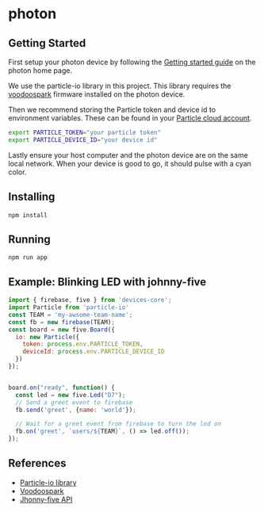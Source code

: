 # photon

## Getting Started
First setup your photon device by following the [Getting started guide](https://docs.particle.io/guide/getting-started/connect/photon/) on the photon home page.

We use the particle-io library in this project. This library requires the [voodoospark](https://github.com/voodootikigod/voodoospark) firmware installed on the photon device.

Then we recommend storing the Particle token and device id to environment variables. These can be found in your [Particle cloud account](https://build.particle.io/).

```sh
export PARTICLE_TOKEN="your particle token"
export PARTICLE_DEVICE_ID="your device id"
```

Lastly ensure your host computer and the photon device are on the same local network. When your device is good to go, it should pulse with a cyan color.

## Installing

`npm install`

## Running

`npm run app`

## Example: Blinking LED with johnny-five

```js
import { firebase, five } from 'devices-core';
import Particle from 'particle-io'
const TEAM = 'my-awsome-team-name';
const fb = new firebase(TEAM);
const board = new five.Board({
  io: new Particle({
    token: process.env.PARTICLE_TOKEN,
    deviceId: process.env.PARTICLE_DEVICE_ID
  })
});


board.on("ready", function() {
  const led = new five.Led("D7");
  // Send a greet event to firebase
  fb.send('greet', {name: 'world'});

  // Wait for a greet event from firebase to turn the led on
  fb.on('greet', `users/${TEAM}`, () => led.off());
});
```

## References
- [Particle-io library](https://github.com/rwaldron/particle-io)
- [Voodoospark](https://github.com/voodootikigod/voodoospark)
- [Jhonny-five API](http://johnny-five.io/api/)
